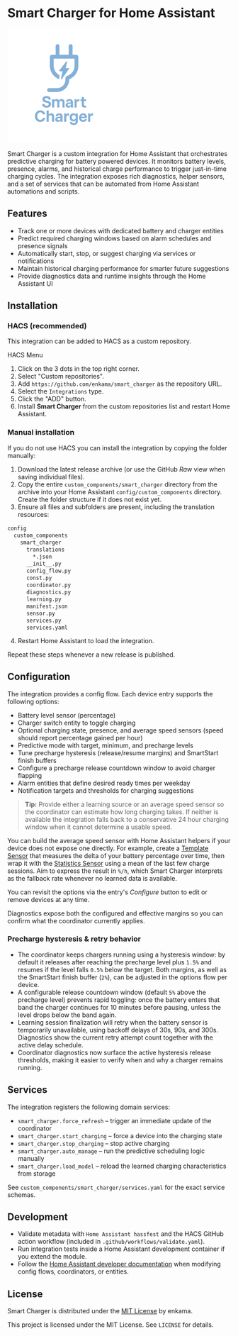 # Smart Charger for Home Assistant

  <img alt="Smart Charger logo" src="https://raw.githubusercontent.com/enkama/smart_charger/master/logo/icon.png">

Smart Charger is a custom integration for Home Assistant that orchestrates predictive charging for battery powered devices. It monitors battery levels, presence, alarms, and historical charge performance to trigger just-in-time charging cycles. The integration exposes rich diagnostics, helper sensors, and a set of services that can be automated from Home Assistant automations and scripts.

## Features

- Track one or more devices with dedicated battery and charger entities
- Predict required charging windows based on alarm schedules and presence signals
- Automatically start, stop, or suggest charging via services or notifications
- Maintain historical charging performance for smarter future suggestions
- Provide diagnostics data and runtime insights through the Home Assistant UI

## Installation

### HACS (recommended)

This integration can be added to HACS as a custom repository.

HACS Menu

1. Click on the 3 dots in the top right corner.
2. Select "Custom repositories".
3. Add `https://github.com/enkama/smart_charger` as the repository URL.
4. Select the `Integrations` type.
5. Click the "ADD" button.
6. Install **Smart Charger** from the custom repositories list and restart Home Assistant.

### Manual installation

If you do not use HACS you can install the integration by copying the folder manually:

1. Download the latest release archive (or use the GitHub *Raw* view when saving individual files).
2. Copy the entire `custom_components/smart_charger` directory from the archive into your Home Assistant `config/custom_components` directory. Create the folder structure if it does not exist yet.
3. Ensure all files and subfolders are present, including the translation resources:

```
config
  custom_components
    smart_charger
      translations
        *.json
      __init__.py
      config_flow.py
      const.py
      coordinator.py
      diagnostics.py
      learning.py
      manifest.json
      sensor.py
      services.py
      services.yaml
```

4. Restart Home Assistant to load the integration.

Repeat these steps whenever a new release is published.

## Configuration

The integration provides a config flow. Each device entry supports the following options:

- Battery level sensor (percentage)
- Charger switch entity to toggle charging
- Optional charging state, presence, and average speed sensors (speed should report percentage gained per hour)
- Predictive mode with target, minimum, and precharge levels
- Tune precharge hysteresis (release/resume margins) and SmartStart finish buffers
- Configure a precharge release countdown window to avoid charger flapping
- Alarm entities that define desired ready times per weekday
- Notification targets and thresholds for charging suggestions

> **Tip:** Provide either a learning source or an average speed sensor so the coordinator can estimate how long charging takes. If neither is available the integration falls back to a conservative 24 hour charging window when it cannot determine a usable speed.

You can build the average speed sensor with Home Assistant helpers if your device does not expose one directly. For example, create a [Template Sensor](https://www.home-assistant.io/integrations/template/) that measures the delta of your battery percentage over time, then wrap it with the [Statistics Sensor](https://www.home-assistant.io/integrations/statistics/) using a mean of the last few charge sessions. Aim to express the result in `%/h`, which Smart Charger interprets as the fallback rate whenever no learned data is available.

You can revisit the options via the entry's *Configure* button to edit or remove devices at any time.

Diagnostics expose both the configured and effective margins so you can confirm what the coordinator currently applies.

### Precharge hysteresis & retry behavior

- The coordinator keeps chargers running using a hysteresis window: by default it releases after reaching the precharge level plus `1.5%` and resumes if the level falls `0.5%` below the target. Both margins, as well as the SmartStart finish buffer (`2%`), can be adjusted in the options flow per device.
- A configurable release countdown window (default `5%` above the precharge level) prevents rapid toggling: once the battery enters that band the charger continues for 10 minutes before pausing, unless the level drops below the band again.
- Learning session finalization will retry when the battery sensor is temporarily unavailable, using backoff delays of 30s, 90s, and 300s. Diagnostics show the current retry attempt count together with the active delay schedule.
- Coordinator diagnostics now surface the active hysteresis release thresholds, making it easier to verify when and why a charger remains running.

## Services

The integration registers the following domain services:

- `smart_charger.force_refresh` – trigger an immediate update of the coordinator
- `smart_charger.start_charging` – force a device into the charging state
- `smart_charger.stop_charging` – stop active charging
- `smart_charger.auto_manage` – run the predictive scheduling logic manually
- `smart_charger.load_model` – reload the learned charging characteristics from storage

See `custom_components/smart_charger/services.yaml` for the exact service schemas.

## Development

- Validate metadata with `Home Assistant hassfest` and the HACS GitHub action workflow (included in `.github/workflows/validate.yaml`).
- Run integration tests inside a Home Assistant development container if you extend the module.
- Follow the [Home Assistant developer documentation](https://developers.home-assistant.io/) when modifying config flows, coordinators, or entities.

## License

Smart Charger is distributed under the [MIT License](LICENSE) by enkama.

This project is licensed under the MIT License. See `LICENSE` for details.
